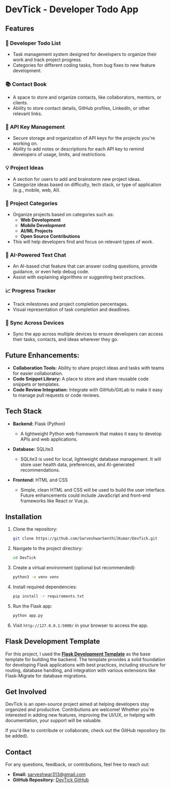 # DevTick - Developer Todo App

## Features

### 📝 Developer Todo List
- Task management system designed for developers to organize their work and track project progress.
- Categories for different coding tasks, from bug fixes to new feature development.

### 📚 Contact Book
- A space to store and organize contacts, like collaborators, mentors, or clients.
- Ability to store contact details, GitHub profiles, LinkedIn, or other relevant links.

### 🔑 API Key Management
- Secure storage and organization of API keys for the projects you're working on.
- Ability to add notes or descriptions for each API key to remind developers of usage, limits, and restrictions.

### 💡 Project Ideas
- A section for users to add and brainstorm new project ideas.
- Categorize ideas based on difficulty, tech stack, or type of application (e.g., mobile, web, AI).

### 🔨 Project Categories
- Organize projects based on categories such as:
  - **Web Development**
  - **Mobile Development**
  - **AI/ML Projects**
  - **Open Source Contributions**
- This will help developers find and focus on relevant types of work.

### 🤖 AI-Powered Text Chat
- An AI-based chat feature that can answer coding questions, provide guidance, or even help debug code.
- Assist with explaining algorithms or suggesting best practices.

### 📈 Progress Tracker
- Track milestones and project completion percentages.
- Visual representation of task completion and deadlines.

### 🔄 Sync Across Devices
- Sync the app across multiple devices to ensure developers can access their tasks, contacts, and ideas wherever they go.

## Future Enhancements:
- **Collaboration Tools:** Ability to share project ideas and tasks with teams for easier collaboration.
- **Code Snippet Library:** A place to store and share reusable code snippets or templates.
- **Code Review Integration:** Integrate with GitHub/GitLab to make it easy to manage pull requests or code reviews.

## Tech Stack

- **Backend:** Flask (Python)
  - A lightweight Python web framework that makes it easy to develop APIs and web applications.
  
- **Database:** SQLite3
  - SQLite3 is used for local, lightweight database management. It will store user health data, preferences, and AI-generated recommendations.

- **Frontend:** HTML and CSS
  - Simple, clean HTML and CSS will be used to build the user interface. Future enhancements could include JavaScript and front-end frameworks like React or Vue.js.

## Installation

1. Clone the repository:
   ```bash
   git clone https://github.com/SarveshwarSenthilKumar/DevTick.git
   ```

2. Navigate to the project directory:
   ```bash
   cd DevTick
   ```

3. Create a virtual environment (optional but recommended):
   ```bash
   python3 -m venv venv
   ```

4. Install required dependencies:
   ```bash
   pip install -r requirements.txt
   ```

5. Run the Flask app:
   ```bash
   python app.py
   ```

6. Visit `http://127.0.0.1:5000/` in your browser to access the app.

## Flask Development Template
For this project, I used the **[Flask Development Template](https://github.com/SarveshwarSenthilKumar/Flask-Development-Template)** as the base template for building the backend. The template provides a solid foundation for developing Flask applications with best practices, including structure for routing, database handling, and integration with various extensions like Flask-Migrate for database migrations.

## Get Involved
DevTick is an open-source project aimed at helping developers stay organized and productive. Contributions are welcome! Whether you're interested in adding new features, improving the UI/UX, or helping with documentation, your support will be valuable.

If you'd like to contribute or collaborate, check out the GitHub repository (to be added).

## Contact
For any questions, feedback, or contributions, feel free to reach out:

- **Email:** [sarveshwar313@gmail.com](mailto:sarveshwar313@gmail.com)
- **GitHub Repository:** [DevTick GitHub](https://github.com/SarveshwarSenthilKumar/DevTick)
